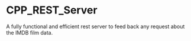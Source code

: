 # CPP_REST_Server #

A fully functional and efficient rest server to feed back any request about the IMDB film data. 


